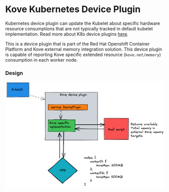 # Kove Kubernetes Device Plugin

Kubernetes device plugin can update the Kubelet about specific hardware 
resource consumptions that are not typically tracked in default 
kubelet implementation. Read more about K8s device plugins 
[here](https://kubernetes.io/docs/concepts/extend-kubernetes/compute-storage-net/device-plugins/).

This is a device plugin that is part of the Red Hat Openshift Container 
Platform and Kove external memory integration solution. This device 
plugin is capable of reporting Kove specific extended resource 
(`kove.net/memory`) consumption in each worker node.

### Design

![design](./doc/img/kove-device-plugin.png)


